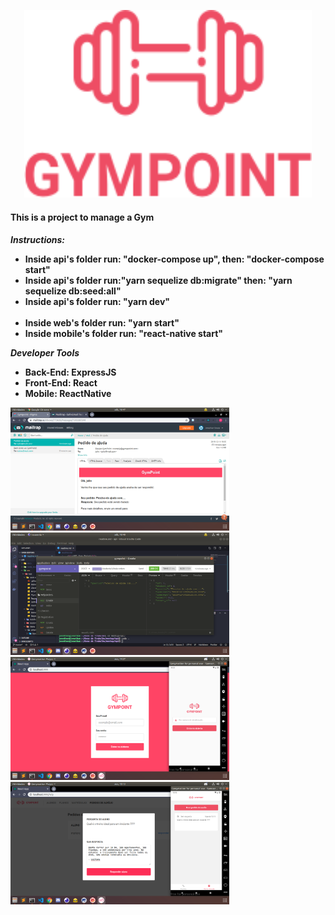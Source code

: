 <p align="center">
  <img src="_images/logo.png" alt="logo" width="460" height="300"/>
</p>

<h4>This is a project to manage a Gym<h4>
<i>Instructions:</i>
<ul>
  <li>Inside api's folder run: "docker-compose up", then: "docker-compose start"</li>
  <li>Inside api's folder run:"yarn sequelize db:migrate" then: "yarn sequelize db:seed:all"</li>
  <li>Inside api's folder run: "yarn dev"</li>
  <br>
  <li>Inside web's folder run: "yarn start"</li>
  <li>Inside mobile's folder run: "react-native start"</li>
</ul>

<i>Developer Tools</i>
<ul>
  <li>Back-End: ExpressJS</li>
  <li>Front-End: React</li>
  <li>Mobile: ReactNative</li>
</ul>

<p>
  <img src="_images/back1.png" width="350" />
  <img src="_images/back2.png" width="350" />
  <img src="_images/back3.png" width="350" />
  <img src="_images/back4.png" width="350" />
</p>